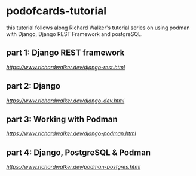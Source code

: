 # podofcards-tutorial

this tutorial follows along Richard Walker's tutorial series on using podman with Django, Django REST Framework and postgreSQL.

## part 1: Django REST framework

_https://www.richardwalker.dev/django-rest.html_

## part 2: Django

_https://www.richardwalker.dev/django-dev.html_

## part 3: Working with Podman

_https://www.richardwalker.dev/django-podman.html_

## part 4: Django, PostgreSQL & Podman

_https://www.richardwalker.dev/podman-postgres.html_
